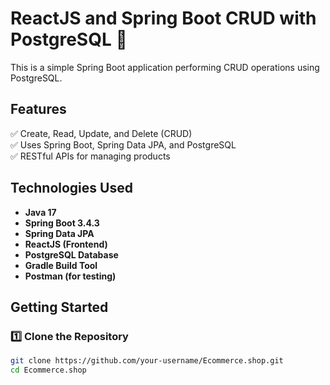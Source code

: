 # ReactJS and Spring Boot CRUD with PostgreSQL 🚀

This is a simple Spring Boot application performing CRUD operations using PostgreSQL.

## Features
✅ Create, Read, Update, and Delete (CRUD)  
✅ Uses Spring Boot, Spring Data JPA, and PostgreSQL  
✅ RESTful APIs for managing products

## Technologies Used
- **Java 17**
- **Spring Boot 3.4.3**
- **Spring Data JPA**
- **ReactJS (Frontend)**
- **PostgreSQL Database**
- **Gradle Build Tool**
- **Postman (for testing)**

## Getting Started

### 1️⃣ Clone the Repository
```sh
git clone https://github.com/your-username/Ecommerce.shop.git
cd Ecommerce.shop
```
